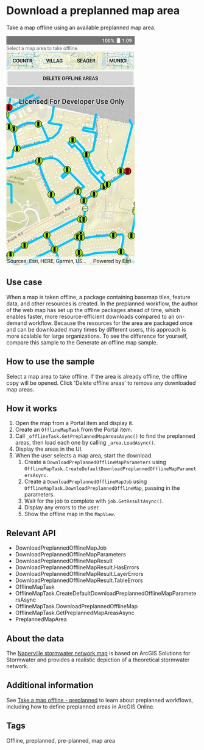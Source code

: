# Download a preplanned map area

Take a map offline using an available preplanned map area.

![](DownloadPreplannedMap.jpg)

## Use case

When a map is taken offline, a package containing basemap tiles, feature data, and other resources is created. In the preplanned workflow, the author of the web map has set up the offline packages ahead of time, which enables faster, more resource-efficient downloads compared to an on-demand workflow. Because the resources for the area are packaged once and can be downloaded many times by different users, this approach is more scalable for large organizations. To see the difference for yourself, compare this sample to the Generate an offline map sample.

## How to use the sample

Select a map area to take offline. If the area is already offline, the offline copy will be opened. Click 'Delete offline areas' to remove any downloaded map areas.

## How it works

1. Open the map from a Portal item and display it.
2. Create an `OfflineMapTask` from the Portal item.
3. Call `_offlineTask.GetPreplannedMapAreasAsync()` to find the preplanned areas, then load each one by calling `_area.LoadAsync()`.
4. Display the areas in the UI.
5. When the user selects a map area, start the download.
    1. Create a `DownloadPreplannedOfflineMapParameters` using `OfflineMapTask.CreateDefaultDownloadPreplannedOfflineMapParametersAsync`.
    2. Create a `DownloadPreplannedOfflineMapJob` using `OfflineMapTask.DownloadPreplannedOfflineMap`, passing in the parameters.
    3. Wait for the job to complete with `job.GetResultAsync()`.
    4. Display any errors to the user.
    5. Show the offline map in the `MapView`.

## Relevant API

* DownloadPreplannedOfflineMapJob
* DownloadPreplannedOfflineMapParameters
* DownloadPreplannedOfflineMapResult
* DownloadPreplannedOfflineMapResult.HasErrors
* DownloadPreplannedOfflineMapResult.LayerErrors
* DownloadPreplannedOfflineMapResult.TableErrors
* OfflineMapTask
* OfflineMapTask.CreateDefaultDownloadPreplannedOfflineMapParametersAsync
* OfflineMapTask.DownloadPreplannedOfflineMap
* OfflineMapTask.GetPreplannedMapAreasAsync
* PreplannedMapArea

## About the data

The [Naperville stormwater network map](https://arcgisruntime.maps.arcgis.com/home/item.html?id=acc027394bc84c2fb04d1ed317aac674) is based on ArcGIS Solutions for Stormwater and provides a realistic depiction of a theoretical stormwater network.

## Additional information

See [Take a map offline - preplanned](https://developers.arcgis.com/net/latest/wpf/guide/take-map-offline-preplanned.htm) to learn about preplanned workflows, including how to define preplanned areas in ArcGIS Online.

## Tags

Offline, preplanned, pre-planned, map area
